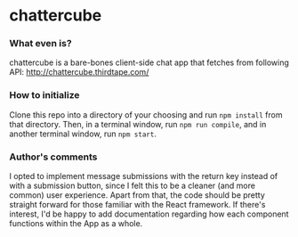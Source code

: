 # chattercube

### What even is?

chattercube is a bare-bones client-side chat app that fetches from following API:  http://chattercube.thirdtape.com/

### How to initialize

Clone this repo into a directory of your choosing and run `npm install` from that directory.  Then, in a terminal window, run `npm run compile`, and in another terminal window, run `npm start`.

### Author's comments

I opted to implement message submissions with the return key instead of with a submission button, since I felt this to be a cleaner (and more common) user experience.  Apart from that, the code should be pretty straight forward for those familiar with the React framework.  If there's interest, I'd be happy to add documentation regarding how each component functions within the App as a whole.